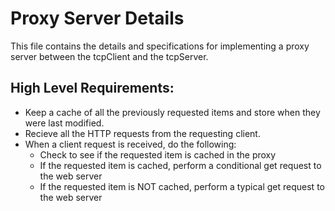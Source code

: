 # Proxy Server Details

This file contains the details and specifications for implementing a proxy server between the tcpClient and the tcpServer.

## High Level Requirements:

- Keep a cache of all the previously requested items and store when they were last modified.
- Recieve all the HTTP requests from the requesting client.
- When a client request is received, do the following:
  - Check to see if the requested item is cached in the proxy
  - If the requested item is cached, perform a conditional get request to the web server
  - If the requested item is NOT cached, perform a typical get request to the web server